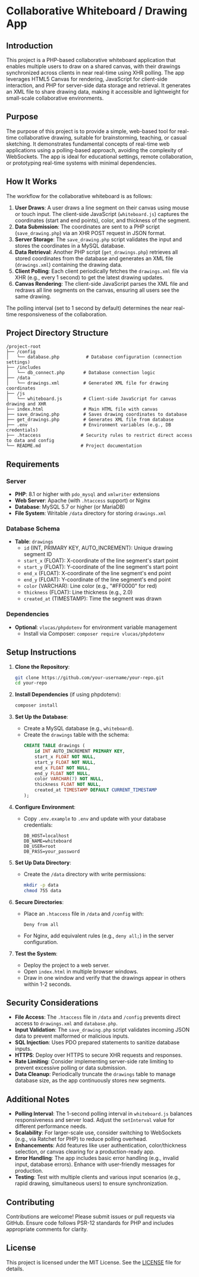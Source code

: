 # Collaborative Whiteboard / Drawing App

## Introduction
This project is a PHP-based collaborative whiteboard application that enables multiple users to draw on a shared canvas, with their drawings synchronized across clients in near real-time using XHR polling. The app leverages HTML5 Canvas for rendering, JavaScript for client-side interaction, and PHP for server-side data storage and retrieval. It generates an XML file to share drawing data, making it accessible and lightweight for small-scale collaborative environments.

## Purpose
The purpose of this project is to provide a simple, web-based tool for real-time collaborative drawing, suitable for brainstorming, teaching, or casual sketching. It demonstrates fundamental concepts of real-time web applications using a polling-based approach, avoiding the complexity of WebSockets. The app is ideal for educational settings, remote collaboration, or prototyping real-time systems with minimal dependencies.

## How It Works
The workflow for the collaborative whiteboard is as follows:
1. **User Draws**: A user draws a line segment on their canvas using mouse or touch input. The client-side JavaScript (`whiteboard.js`) captures the coordinates (start and end points), color, and thickness of the segment.
2. **Data Submission**: The coordinates are sent to a PHP script (`save_drawing.php`) via an XHR POST request in JSON format.
3. **Server Storage**: The `save_drawing.php` script validates the input and stores the coordinates in a MySQL database.
4. **Data Retrieval**: Another PHP script (`get_drawings.php`) retrieves all stored coordinates from the database and generates an XML file (`drawings.xml`) containing the drawing data.
5. **Client Polling**: Each client periodically fetches the `drawings.xml` file via XHR (e.g., every 1 second) to get the latest drawing updates.
6. **Canvas Rendering**: The client-side JavaScript parses the XML file and redraws all line segments on the canvas, ensuring all users see the same drawing.

The polling interval (set to 1 second by default) determines the near real-time responsiveness of the collaboration.

## Project Directory Structure
```
/project-root
├── /config
│   └── database.php          # Database configuration (connection settings)
├── /includes
│   └── db_connect.php       # Database connection logic
├── /data
│   └── drawings.xml         # Generated XML file for drawing coordinates
├── /js
│   └── whiteboard.js        # Client-side JavaScript for canvas drawing and XHR
├── index.html               # Main HTML file with canvas
├── save_drawing.php         # Saves drawing coordinates to database
├── get_drawings.php         # Generates XML file from database
├── .env                     # Environment variables (e.g., DB credentials)
├── .htaccess               # Security rules to restrict direct access to data and config
└── README.md               # Project documentation
```

## Requirements
### Server
- **PHP**: 8.1 or higher with `pdo_mysql` and `xmlwriter` extensions
- **Web Server**: Apache (with `.htaccess` support) or Nginx
- **Database**: MySQL 5.7 or higher (or MariaDB)
- **File System**: Writable `/data` directory for storing `drawings.xml`

### Database Schema
- **Table**: `drawings`
  - `id` (INT, PRIMARY KEY, AUTO_INCREMENT): Unique drawing segment ID
  - `start_x` (FLOAT): X-coordinate of the line segment's start point
  - `start_y` (FLOAT): Y-coordinate of the line segment's start point
  - `end_x` (FLOAT): X-coordinate of the line segment's end point
  - `end_y` (FLOAT): Y-coordinate of the line segment's end point
  - `color` (VARCHAR): Line color (e.g., "#FF0000" for red)
  - `thickness` (FLOAT): Line thickness (e.g., 2.0)
  - `created_at` (TIMESTAMP): Time the segment was drawn

### Dependencies
- **Optional**: `vlucas/phpdotenv` for environment variable management
  - Install via Composer: `composer require vlucas/phpdotenv`

## Setup Instructions
1. **Clone the Repository**:
   ```bash
   git clone https://github.com/your-username/your-repo.git
   cd your-repo
   ```

2. **Install Dependencies** (if using phpdotenv):
   ```bash
   composer install
   ```

3. **Set Up the Database**:
   - Create a MySQL database (e.g., `whiteboard`).
   - Create the `drawings` table with the schema:
     ```sql
     CREATE TABLE drawings (
         id INT AUTO_INCREMENT PRIMARY KEY,
         start_x FLOAT NOT NULL,
         start_y FLOAT NOT NULL,
         end_x FLOAT NOT NULL,
         end_y FLOAT NOT NULL,
         color VARCHAR(7) NOT NULL,
         thickness FLOAT NOT NULL,
         created_at TIMESTAMP DEFAULT CURRENT_TIMESTAMP
     );
     ```

4. **Configure Environment**:
   - Copy `.env.example` to `.env` and update with your database credentials:
     ```
     DB_HOST=localhost
     DB_NAME=whiteboard
     DB_USER=root
     DB_PASS=your_password
     ```

5. **Set Up Data Directory**:
   - Create the `/data` directory with write permissions:
     ```bash
     mkdir -p data
     chmod 755 data
     ```

6. **Secure Directories**:
   - Place an `.htaccess` file in `/data` and `/config` with:
     ```
     Deny from all
     ```
   - For Nginx, add equivalent rules (e.g., `deny all;`) in the server configuration.

7. **Test the System**:
   - Deploy the project to a web server.
   - Open `index.html` in multiple browser windows.
   - Draw in one window and verify that the drawings appear in others within 1-2 seconds.

## Security Considerations
- **File Access**: The `.htaccess` file in `/data` and `/config` prevents direct access to `drawings.xml` and `database.php`.
- **Input Validation**: The `save_drawing.php` script validates incoming JSON data to prevent malformed or malicious inputs.
- **SQL Injection**: Uses PDO prepared statements to sanitize database inputs.
- **HTTPS**: Deploy over HTTPS to secure XHR requests and responses.
- **Rate Limiting**: Consider implementing server-side rate limiting to prevent excessive polling or data submission.
- **Data Cleanup**: Periodically truncate the `drawings` table to manage database size, as the app continuously stores new segments.

## Additional Notes
- **Polling Interval**: The 1-second polling interval in `whiteboard.js` balances responsiveness and server load. Adjust the `setInterval` value for different performance needs.
- **Scalability**: For larger-scale use, consider switching to WebSockets (e.g., via Ratchet for PHP) to reduce polling overhead.
- **Enhancements**: Add features like user authentication, color/thickness selection, or canvas clearing for a production-ready app.
- **Error Handling**: The app includes basic error handling (e.g., invalid input, database errors). Enhance with user-friendly messages for production.
- **Testing**: Test with multiple clients and various input scenarios (e.g., rapid drawing, simultaneous users) to ensure synchronization.

## Contributing
Contributions are welcome! Please submit issues or pull requests via GitHub. Ensure code follows PSR-12 standards for PHP and includes appropriate comments for clarity.

## License
This project is licensed under the MIT License. See the [LICENSE](LICENSE) file for details.<!-- Add initial project documentation in README.md -->
<!-- Update README with setup instructions -->
<!-- Document export feature in README.md -->
<!-- Finalize README with usage examples -->
<!-- Add initial project documentation in README.md -->
<!-- Update README with setup instructions -->
<!-- Document export feature in README.md -->
<!-- Finalize README with usage examples -->
